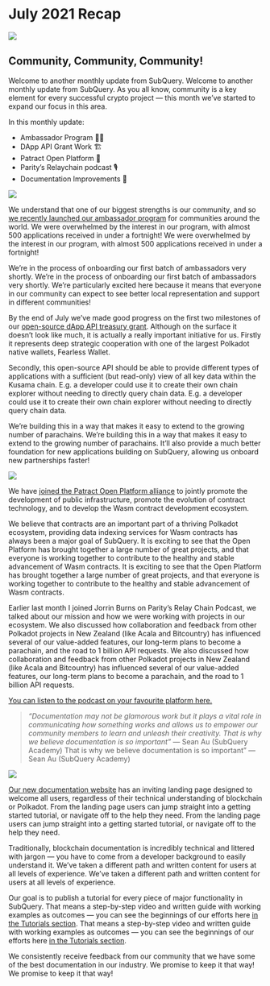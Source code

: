 # July 2021 Recap

![](https://miro.medium.com/max/1400/1*2z3_9s-SY7dAvfe6xf9IDA.png)

## Community, Community, Community!


Welcome to another monthly update from SubQuery. Welcome to another monthly update from SubQuery. As you all know, community is a key element for every successful crypto project — this month we’ve started to expand our focus in this area.

In this monthly update:

-   Ambassador Program 👩💼
-   DApp API Grant Work 🏗
-   Patract Open Platform 🌃
-   Parity’s Relaychain podcast 🎙
-   Documentation Improvements 📑


![](https://miro.medium.com/max/1400/0*pe3Z3x1lGb_RLa5x)

We understand that one of our biggest strengths is our community, and so [we recently launched our ambassador program](https://subquery.medium.com/introducing-the-subquery-ambassador-program-aa82613ab804) for communities around the world. We were overwhelmed by the interest in our program, with almost 500 applications received in under a fortnight! We were overwhelmed by the interest in our program, with almost 500 applications received in under a fortnight!

We’re in the process of onboarding our first batch of ambassadors very shortly. We’re in the process of onboarding our first batch of ambassadors very shortly. We’re particularly excited here because it means that everyone in our community can expect to see better local representation and support in different communities!

By the end of July we’ve made good progress on the first two milestones of our [open-source dApp API treasury grant](https://kusama.polkassembly.io/treasury/95). Although on the surface it doesn’t look like much, it is actually a really important initiative for us. Firstly it represents deep strategic cooperation with one of the largest Polkadot native wallets, Fearless Wallet.

Secondly, this open-source API should be able to provide different types of applications with a sufficient (but read-only) view of all key data within the Kusama chain. E.g. a developer could use it to create their own chain explorer without needing to directly query chain data. E.g. a developer could use it to create their own chain explorer without needing to directly query chain data.

We’re building this in a way that makes it easy to extend to the growing number of parachains. We’re building this in a way that makes it easy to extend to the growing number of parachains. It’ll also provide a much better foundation for new applications building on SubQuery, allowing us onboard new partnerships faster!

![](https://miro.medium.com/max/1400/0*AhM68fyjjSp_2edZ)

We have [joined the Patract Open Platform alliance](https://subquery.medium.com/subquery-is-joining-the-patract-open-platform-91682c748a57) to jointly promote the development of public infrastructure, promote the evolution of contract technology, and to develop the Wasm contract development ecosystem.

We believe that contracts are an important part of a thriving Polkadot ecosystem, providing data indexing services for Wasm contracts has always been a major goal of SubQuery. It is exciting to see that the Open Platform has brought together a large number of great projects, and that everyone is working together to contribute to the healthy and stable advancement of Wasm contracts. It is exciting to see that the Open Platform has brought together a large number of great projects, and that everyone is working together to contribute to the healthy and stable advancement of Wasm contracts.

Earlier last month I joined Jorrin Burns on Parity’s Relay Chain Podcast, we talked about our mission and how we were working with projects in our ecosystem. We also discussed how collaboration and feedback from other Polkadot projects in New Zealand (like Acala and Bitcountry) has influenced several of our value-added features, our long-term plans to become a parachain, and the road to 1 billion API requests. We also discussed how collaboration and feedback from other Polkadot projects in New Zealand (like Acala and Bitcountry) has influenced several of our value-added features, our long-term plans to become a parachain, and the road to 1 billion API requests.

[You can listen to the podcast on your favourite platform here.](https://relaychain.fm/35-querying-the-worlds-data-with-subquery)

> _“Documentation may not be glamorous work but it plays a vital role in communicating how something works and allows us to empower our community members to learn and unleash their creativity. That is why we believe documentation is so important”_ — Sean Au (SubQuery Academy) That is why we believe documentation is so important”</em> — Sean Au (SubQuery Academy)

![](https://miro.medium.com/max/1200/0*tvcfXFxHc6shdmAy.gif)

[Our new documentation website](https://doc.subquery.network/) has an inviting landing page designed to welcome all users, regardless of their technical understanding of blockchain or Polkadot. From the landing page users can jump straight into a getting started tutorial, or navigate off to the help they need. From the landing page users can jump straight into a getting started tutorial, or navigate off to the help they need.

Traditionally, blockchain documentation is incredibly technical and littered with jargon — you have to come from a developer background to easily understand it. We’ve taken a different path and written content for users at all levels of experience. We’ve taken a different path and written content for users at all levels of experience.

Our goal is to publish a tutorial for every piece of major functionality in SubQuery. That means a step-by-step video and written guide with working examples as outcomes — you can see the beginnings of our efforts here [in the Tutorials section](https://doc.subquery.network/tutorials_examples/howto.html). That means a step-by-step video and written guide with working examples as outcomes — you can see the beginnings of our efforts here [in the Tutorials section](https://doc.subquery.network/tutorials_examples/howto.html).

We consistently receive feedback from our community that we have some of the best documentation in our industry. We promise to keep it that way! We promise to keep it that way!